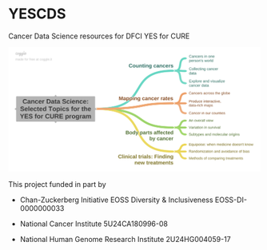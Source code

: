 # YESCDS
Cancer Data Science resources for DFCI YES for CURE

![coggle map](man/figures/YESCDS_map.png)

This project funded in part by

- Chan-Zuckerberg Initiative EOSS Diversity & Inclusiveness EOSS-DI-0000000033

- National Cancer Institute 5U24CA180996-08

- National Human Genome Research Institute 2U24HG004059-17
